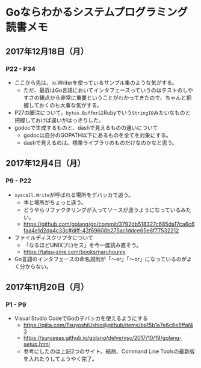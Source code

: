# Goならわかるシステムプログラミング 読書メモ
## 2017年12月18日（月）
### P22 - P34

- ここから先は、io.Writerを使っているサンプル集のような気がする。
  - ただ、最近はGo言語においてインタフェースっていうのはテストのしやすさの観点から非常に重要ということがわかってきたので、ちゃんと把握しておくのも大事な気がする。
- P27の脚注について。`bytes.Buffer`はRubyでいう`StringIO`みたいなものと把握しておけば違いがはっきりした。
- godocで生成するものと、dashで見えるものの違いについて
  - godocは自分のGOPATH以下にあるものを全てを対象にする。
  - dashで見えるのは、標準ライブラリのものだけなのかなと思う。

## 2017年12月4日（月）
### P9 - P22

- `syscall.Write`が呼ばれる場所をデバッカで追う。
  - 本と場所がちょっと違う。
  - どうやらリファクタリングが入ってソースが違うようになっているみたい。
  - https://github.com/golang/go/commit/3792db518327c685da17ca6c6faa4e1d2da4c33c#diff-43f69608b275ac1ddce65e6f77532212
- ファイルディスクリプタについて
  - 「なるほどUNIXプロセス」を今一度読み直そう。
  - https://tatsu-zine.com/books/naruhounix
- Go言語のインタフェースの命名規則が「〜er」「〜or」になっているのがよく分からない。

## 2017年11月20日（月）
### P1 - P9

- Visual Studio CodeでGoのデバッカを使えるようにする
  - https://qiita.com/TsuyoshiUshio@github/items/ba15b1a7e6c6e5ffaf43
  - https://suruseas.github.io/golang/delve/vsc/2017/10/19/golang-setup.html
  - 参考にしたのは上記2つのサイト。結局、Command Line Toolsの最新版を入れたりしてようやく完了。


